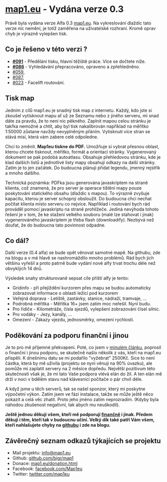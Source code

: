 [map1.eu](http://www.map1.eu) - Vydána verze 0.3
========================================================================

Právě byla vydána verze Alfa 0.3  [map1.eu](http://www.map1.eu). Na 
vykreslování dlaždic tato verze nic nemění, je totiž zaměřena na 
uživatelské rozhraní. Kromě oprav chyb je výrazně vylepšen tisk. 

Co je řešeno v této verzi ?
---------------------------

* __[#091](https://github.com/bigr/map1/issues/91)__ - Předělání tisku, hlavní těžiště práce.  Více se dočtete níže.
* __[#086](https://github.com/bigr/map1/issues/86)__ - Vyhledávání přepracováno, opraveno a zpřehledněno.
* [#059](https://github.com/bigr/map1/issues/59),
* [#087](https://github.com/bigr/map1/issues/87),
* [#023](https://github.com/bigr/map1/issues/23) - Facelift routování.

Tisk map
--------
Jedním z cílů map1.eu je snadný tisk map z internetu. Každý, kdo jste
si zkoušel vytisknout mapu ať už ze Seznamu nebo z jiného serveru, mi
snad dáte za pravdu, že to není nic pěkného. Zaplnit mapou celou stránku
je takřka nemožné a chtít, aby byl tisk nakalibrován například na měřítko
1:50000 zůstane navždy nevyplněným přáním. Vytisknutí více stran se stává
misí, která vám zabere celé odpoledne.

Chci to změnit. __Map1eu tiskne do PDF.__ Umožňuje si vybrat přesnou oblast,
kterou chcete tisknout, měřítko, formát a orientaci stránky.  Vygenerovaný
dokument se pak podobá autoatlasu. Obsahuje přehledovou stránku, kde
je klad dalších listů a jednotlivé listy mapy obsahují odkazy na další stránky.
Zatím je to jen začátek. Do budoucna plánuji přidat legendu, jmenný rejstřík
a mnoho dalšího.

Technická poznámka: PDFka jsou generována javaskriptem na straně klienta,
což znamená, že pro server je operace tištění mapy pouze poskytování 
statického obsahu (dlaždic s mapou). To výrazně zvyšuje kapacitu, kterou 
je server schopný obsloužit. Do budoucna chci nechat počítat klienta místo 
serveru co nejvíce. Například i routování bych rád prováděl pomocí javaskriptu
na straně prohlížeče. Jediná nevýhoda tohoto řešení je v tom, že ke stažení
velkého souboru (malé lze stahovat i jinak) vygenerováného javaskriptem
je třeba flash (downloadify). Nezbývá než doufat, že do budoucna tato
povinnost odpadne.


Co dál?
-------
Další verze (0.4 alfa) se bude opět věnovat samotné mapě. Na githubu, zde 
na blogu a v mé hlavě se nashromáždilo mnoho problémů. Rád bych jich
většinu vyřešil a proto patrně bude vydání nové alfy trvat trochu déle
než obvyklých 14 dnů. 

Výsledek snahy strukturovaně sepsat cíle příští alfy je tento:

* Gridinfo - při přejíždění kurzorem přes mapu se budou automaticky zobrazovat
informace o oblasti ležící pod kurzorem 
* Veřejná doprava - Letiště, zastávky, stanice, nádraží, tramvaje, ...
* Podrobná měřítka - Měřítka 16+ jsem zatím moc neřešil. Nyní budu.
* Pro řidiče - Kilometráže, čísla sjezdů, vylepšení zobrazování čísel silnic.
* Pro vodáky - Jezy, kanály, ...
* Omezení - Zákazy vjezdu, jednosměrky, omezení rychlosti. 


Poděkování za podporu finanční i jinou
--------------------------------------
Je to pro mě příjemné překvapení. Poté, co jsem v [minulém článku](http://map1.blog.root.cz/2013/03/04/map-eu-vydana-verze-0-2/), poprosil
o finanční i jinou podporu, se skutečně našlo několik z vás, kteří
na map1.eu přispěli. K dnešnímu datu se mi podařilo "vyžebrat" 2500Kč.
Sice to není částka, která by mě uživila (projektu se nyní věnuji na 90%
úvazku), ale pomůže mi zaplatit servery na 2 měsíce dopředu. Největší
pozitivum této skutečnosti však je, že mi tato Vaše podpora vlévá 
elán do žil. A ten elán mě drží v noci v bdělém stavu nad klávesnicí počítače o 
pár chvil déle.
 
A když jsme u těch serverů, tak se našel sponzor, který mi poskytne výpočetní výkon.
Zatím jsem ve fázi instalace, takže se může ještě něco pokazit a celá věc zhatit.
Proto jeho jméno zatím neprozradím. (Kdyby byla náhodou zkušenost negativní, tak abych mu neuškodil).
 
__Ještě jednou děkuji všem, kteří mě podporují [finančně](http://map1.eu/donation.html) i jinak. Předem
děkuji i těm, kteří tak v budoucnu učiní. Velký dík také patří Vám všem,
kteří nahlašujete chyby na [githubu](https://github.com/bigr/map1) i zde na blogu.__ 
 
Závěrečný seznam odkazů týkajících se projektu
----------------------------------------------
* Mail projektu: info@map1.eu
* Github: [github.com/bigr/map1](https://github.com/bigr/map1)
* Donace: [map1.eu/donation.html](http://map1.eu/donation.html)
* Facebook: [facebook.com/Map1eu](https://facebook.com/Map1eu)
* Twitter: [twitter.com/map1eu](https://twitter.com/map1eu)

